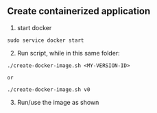 ##  Create containerized application

1. start docker

```
sudo service docker start
```

2. Run script, while in this same folder:

```
./create-docker-image.sh <MY-VERSION-ID>
```
    or

```
./create-docker-image.sh v0
```

3. Run/use the image as shown
